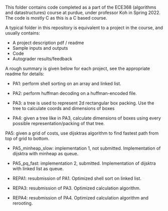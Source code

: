 This folder contains code completed as a part of the ECE368 (algorithms and datastructures) course at purdue, under professor Koh in Spring 2022.
The code is mostly C as this is a C based course.

A typical folder in this repository is equivalent to a project in the course, and usually contains:
  - A project description pdf / readme
  - Sample inputs and outputs
  - Code
  - Autograder results/feedback

A rough summary is given below for each project, see the appropriate readme for details:
  - PA1: perform shell sorting on an array and linked list.

  - PA2: perform huffman decoding on a huffman-encoded file.

  - PA3: a tree is used to represent 2d rectangular box packing. Use the tree to calculate coords and dimensions of boxes

  - PA4: given a tree like in PA3, calculate dimensions of boxes using every possible representation/packing of that tree.
  
  PA5: given a grid of costs, use dijsktras algorithm to find fastest path from top of grid to bottom.
  - PA5_minheap_slow: implementation 1, not submitted. Implementation of dijsktra with minheap as queue.
  - PA5_pq_fast: implementation 2, submitted. Implementation of dijsktra with linked list as queue.
  
  - REPA1: resubmission of PA1. Optimized shell sort on linked list.
 
  - REPA3: resubmission of PA3. Optimized calculation algorithm.
 
  - REPA4: resubmission of PA4. Optimized calculation algorithm and rerooting.
